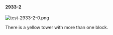 #### 2933-2
![test-2933-2-0.png](https://github.com/lil-lab/nlvr/raw/master/nlvr/test/images/4/test-2933-2-0.png "test-2933-2-0.png")

There is a yellow tower with more than one block.